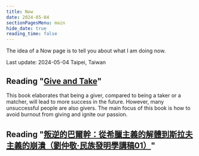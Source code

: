 ```yaml
---
title: Now
date: 2024-05-04
sectionPagesMenu: main
hide_date: true
reading_time: false
---
```


The idea of a Now page is to tell you about what I am doing now.

Last update: 2024-05-04 Taipei, Taiwan

## Reading "[Give and Take](https://www.amazon.com/Give-Take-Helping-Others-Success/dp/0143124986)"

This book elaborates that being a giver, compared to being a taker or a matcher, will lead
to more success in the future. However, many unsuccessful people are also givers. The main
focus of this book is how to avoid burnout from giving and ignite our passion.

## Reading "[叛逆的巴爾幹：從希臘主義的解體到斯拉夫主義的崩潰（劉仲敬‧民族發明學講稿01）](https://www.books.com.tw/products/0010872606)"